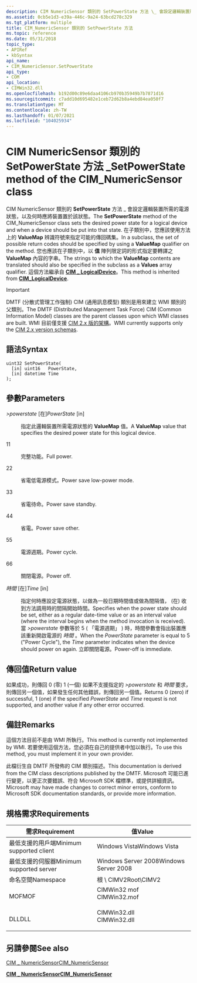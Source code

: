 ```yaml
---
description: CIM NumericSensor 類別的 SetPowerState 方法 \_ 會設定邏輯裝置所需的電源狀態，以及何時應將裝置置於該狀態。
ms.assetid: 0cb5e1d3-e39a-446c-9a24-63bcd278c329
ms.tgt_platform: multiple
title: CIM_NumericSensor 類別的 SetPowerState 方法
ms.topic: reference
ms.date: 05/31/2018
topic_type:
- APIRef
- kbSyntax
api_name:
- CIM_NumericSensor.SetPowerState
api_type:
- COM
api_location:
- CIMWin32.dll
ms.openlocfilehash: b192d00c89e6daa4106cb970b35949b7b7871d16
ms.sourcegitcommit: c7add10d695482e1ceb72d62b8a4ebd84ea050f7
ms.translationtype: MT
ms.contentlocale: zh-TW
ms.lasthandoff: 01/07/2021
ms.locfileid: "104025934"
---
```

# <a name="setpowerstate-method-of-the-cim_numericsensor-class"></a><span data-ttu-id="d1d67-103">CIM NumericSensor 類別的 SetPowerState 方法 \_</span><span class="sxs-lookup"><span data-stu-id="d1d67-103">SetPowerState method of the CIM\_NumericSensor class</span></span>

<span data-ttu-id="d1d67-104">CIM NumericSensor 類別的 **SetPowerState** 方法 \_ 會設定邏輯裝置所需的電源狀態，以及何時應將裝置置於該狀態。</span><span class="sxs-lookup"><span data-stu-id="d1d67-104">The **SetPowerState** method of the CIM\_NumericSensor class sets the desired power state for a logical device and when a device should be put into that state.</span></span> <span data-ttu-id="d1d67-105">在子類別中，您應該使用方法上的 **ValueMap** 辨識符號來指定可能的傳回碼集。</span><span class="sxs-lookup"><span data-stu-id="d1d67-105">In a subclass, the set of possible return codes should be specified by using a **ValueMap** qualifier on the method.</span></span> <span data-ttu-id="d1d67-106">您也應該在子類別中，以 **值** 陣列限定詞的形式指定要轉譯之 **ValueMap** 內容的字串。</span><span class="sxs-lookup"><span data-stu-id="d1d67-106">The strings to which the **ValueMap** contents are translated should also be specified in the subclass as a **Values** array qualifier.</span></span> <span data-ttu-id="d1d67-107">這個方法繼承自 [**CIM \_ LogicalDevice**](cim-logicaldevice.md)。</span><span class="sxs-lookup"><span data-stu-id="d1d67-107">This method is inherited from [**CIM\_LogicalDevice**](cim-logicaldevice.md).</span></span>

> [!IMPORTANT]
> <span data-ttu-id="d1d67-108">DMTF (分散式管理工作強制) CIM (通用訊息模型) 類別是用來建立 WMI 類別的父類別。</span><span class="sxs-lookup"><span data-stu-id="d1d67-108">The DMTF (Distributed Management Task Force) CIM (Common Information Model) classes are the parent classes upon which WMI classes are built.</span></span> <span data-ttu-id="d1d67-109">WMI 目前僅支援 [CIM 2.x 版的架構](https://dmtf.org/standards/cim/schemas)。</span><span class="sxs-lookup"><span data-stu-id="d1d67-109">WMI currently supports only the [CIM 2.x version schemas](https://dmtf.org/standards/cim/schemas).</span></span>

 

## <a name="syntax"></a><span data-ttu-id="d1d67-110">語法</span><span class="sxs-lookup"><span data-stu-id="d1d67-110">Syntax</span></span>


```mof
uint32 SetPowerState(
  [in] uint16   PowerState,
  [in] datetime Time
);
```



## <a name="parameters"></a><span data-ttu-id="d1d67-111">參數</span><span class="sxs-lookup"><span data-stu-id="d1d67-111">Parameters</span></span>

<dl> <dt>

<span data-ttu-id="d1d67-112">*>powerstate* \[在\]</span><span class="sxs-lookup"><span data-stu-id="d1d67-112">*PowerState* \[in\]</span></span>
</dt> <dd>

<span data-ttu-id="d1d67-113">指定此邏輯裝置所需電源狀態的 **ValueMap** 值。</span><span class="sxs-lookup"><span data-stu-id="d1d67-113">A **ValueMap** value that specifies the desired power state for this logical device.</span></span>

<dt>

<span data-ttu-id="d1d67-114">1</span><span class="sxs-lookup"><span data-stu-id="d1d67-114">1</span></span>
</dt> <dd>

<span data-ttu-id="d1d67-115">完整功能。</span><span class="sxs-lookup"><span data-stu-id="d1d67-115">Full power.</span></span>

</dd> <dt>

<span data-ttu-id="d1d67-116">2</span><span class="sxs-lookup"><span data-stu-id="d1d67-116">2</span></span>
</dt> <dd>

<span data-ttu-id="d1d67-117">省電低電源模式。</span><span class="sxs-lookup"><span data-stu-id="d1d67-117">Power save   low-power mode.</span></span>

</dd> <dt>

<span data-ttu-id="d1d67-118">3</span><span class="sxs-lookup"><span data-stu-id="d1d67-118">3</span></span>
</dt> <dd>

<span data-ttu-id="d1d67-119">省電待命。</span><span class="sxs-lookup"><span data-stu-id="d1d67-119">Power save   standby.</span></span>

</dd> <dt>

<span data-ttu-id="d1d67-120">4</span><span class="sxs-lookup"><span data-stu-id="d1d67-120">4</span></span>
</dt> <dd>

<span data-ttu-id="d1d67-121">省電。</span><span class="sxs-lookup"><span data-stu-id="d1d67-121">Power save   other.</span></span>

</dd> <dt>

<span data-ttu-id="d1d67-122">5</span><span class="sxs-lookup"><span data-stu-id="d1d67-122">5</span></span>
</dt> <dd>

<span data-ttu-id="d1d67-123">電源週期。</span><span class="sxs-lookup"><span data-stu-id="d1d67-123">Power cycle.</span></span>

</dd> <dt>

<span data-ttu-id="d1d67-124">6</span><span class="sxs-lookup"><span data-stu-id="d1d67-124">6</span></span>
</dt> <dd>

<span data-ttu-id="d1d67-125">關閉電源。</span><span class="sxs-lookup"><span data-stu-id="d1d67-125">Power off.</span></span>

</dd> </dl> </dd> <dt>

<span data-ttu-id="d1d67-126">*時間* \[在\]</span><span class="sxs-lookup"><span data-stu-id="d1d67-126">*Time* \[in\]</span></span>
</dt> <dd>

<span data-ttu-id="d1d67-127">指定何時應設定電源狀態，以做為一般日期時間值或做為間隔值， (在) 收到方法調用時的間隔開始時間。</span><span class="sxs-lookup"><span data-stu-id="d1d67-127">Specifies when the power state should be set, either as a regular date-time value or as an interval value (where the interval begins when the method invocation is received).</span></span> <span data-ttu-id="d1d67-128">當 *>powerstate* 參數等於 5 ( 「電源週期」 ) 時，時間參數會指出裝置應該重新開啟電源的 *時間* 。</span><span class="sxs-lookup"><span data-stu-id="d1d67-128">When the *PowerState* parameter is equal to 5 ("Power Cycle"), the *Time* parameter indicates when the device should power on again.</span></span> <span data-ttu-id="d1d67-129">立即關閉電源。</span><span class="sxs-lookup"><span data-stu-id="d1d67-129">Power-off is immediate.</span></span>

</dd> </dl>

## <a name="return-value"></a><span data-ttu-id="d1d67-130">傳回值</span><span class="sxs-lookup"><span data-stu-id="d1d67-130">Return value</span></span>

<span data-ttu-id="d1d67-131">如果成功，則傳回 0 (零) 1 (一個) 如果不支援指定的 *>powerstate* 和 *時間* 要求，則傳回另一個值，如果發生任何其他錯誤，則傳回另一個值。</span><span class="sxs-lookup"><span data-stu-id="d1d67-131">Returns 0 (zero) if successful, 1 (one) if the specified *PowerState* and *Time* request is not supported, and another value if any other error occurred.</span></span>

## <a name="remarks"></a><span data-ttu-id="d1d67-132">備註</span><span class="sxs-lookup"><span data-stu-id="d1d67-132">Remarks</span></span>

<span data-ttu-id="d1d67-133">這個方法目前不是由 WMI 所執行。</span><span class="sxs-lookup"><span data-stu-id="d1d67-133">This method is currently not implemented by WMI.</span></span> <span data-ttu-id="d1d67-134">若要使用這個方法，您必須在自己的提供者中加以執行。</span><span class="sxs-lookup"><span data-stu-id="d1d67-134">To use this method, you must implement it in your own provider.</span></span>

<span data-ttu-id="d1d67-135">此檔衍生自 DMTF 所發佈的 CIM 類別描述。</span><span class="sxs-lookup"><span data-stu-id="d1d67-135">This documentation is derived from the CIM class descriptions published by the DMTF.</span></span> <span data-ttu-id="d1d67-136">Microsoft 可能已進行變更，以更正次要錯誤、符合 Microsoft SDK 檔標準，或提供詳細資訊。</span><span class="sxs-lookup"><span data-stu-id="d1d67-136">Microsoft may have made changes to correct minor errors, conform to Microsoft SDK documentation standards, or provide more information.</span></span>

## <a name="requirements"></a><span data-ttu-id="d1d67-137">規格需求</span><span class="sxs-lookup"><span data-stu-id="d1d67-137">Requirements</span></span>



| <span data-ttu-id="d1d67-138">需求</span><span class="sxs-lookup"><span data-stu-id="d1d67-138">Requirement</span></span> | <span data-ttu-id="d1d67-139">值</span><span class="sxs-lookup"><span data-stu-id="d1d67-139">Value</span></span> |
|-------------------------------------|-----------------------------------------------------------------------------------------|
| <span data-ttu-id="d1d67-140">最低支援的用戶端</span><span class="sxs-lookup"><span data-stu-id="d1d67-140">Minimum supported client</span></span><br/> | <span data-ttu-id="d1d67-141">Windows Vista</span><span class="sxs-lookup"><span data-stu-id="d1d67-141">Windows Vista</span></span><br/>                                                                |
| <span data-ttu-id="d1d67-142">最低支援的伺服器</span><span class="sxs-lookup"><span data-stu-id="d1d67-142">Minimum supported server</span></span><br/> | <span data-ttu-id="d1d67-143">Windows Server 2008</span><span class="sxs-lookup"><span data-stu-id="d1d67-143">Windows Server 2008</span></span><br/>                                                          |
| <span data-ttu-id="d1d67-144">命名空間</span><span class="sxs-lookup"><span data-stu-id="d1d67-144">Namespace</span></span><br/>                | <span data-ttu-id="d1d67-145">根 \\ CIMV2</span><span class="sxs-lookup"><span data-stu-id="d1d67-145">Root\\CIMV2</span></span><br/>                                                                  |
| <span data-ttu-id="d1d67-146">MOF</span><span class="sxs-lookup"><span data-stu-id="d1d67-146">MOF</span></span><br/>                      | <dl> <span data-ttu-id="d1d67-147"><dt>CIMWin32 mof</dt></span><span class="sxs-lookup"><span data-stu-id="d1d67-147"><dt>CIMWin32.mof</dt></span></span> </dl> |
| <span data-ttu-id="d1d67-148">DLL</span><span class="sxs-lookup"><span data-stu-id="d1d67-148">DLL</span></span><br/>                      | <dl> <span data-ttu-id="d1d67-149"><dt>CIMWin32.dll</dt></span><span class="sxs-lookup"><span data-stu-id="d1d67-149"><dt>CIMWin32.dll</dt></span></span> </dl> |



## <a name="see-also"></a><span data-ttu-id="d1d67-150">另請參閱</span><span class="sxs-lookup"><span data-stu-id="d1d67-150">See also</span></span>

<dl> <dt>

[<span data-ttu-id="d1d67-151">CIM \_ NumericSensor</span><span class="sxs-lookup"><span data-stu-id="d1d67-151">CIM\_NumericSensor</span></span>](setpowerstate-method-in-class-cim-numericsensor.md)
</dt> <dt>

[<span data-ttu-id="d1d67-152">**CIM \_ NumericSensor**</span><span class="sxs-lookup"><span data-stu-id="d1d67-152">**CIM\_NumericSensor**</span></span>](cim-numericsensor.md)
</dt> </dl>

 

 




